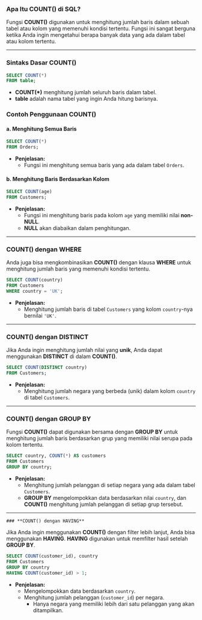 ### **Apa Itu COUNT() di SQL?**

Fungsi **COUNT()** digunakan untuk menghitung jumlah baris dalam sebuah tabel atau kolom yang memenuhi kondisi tertentu. Fungsi ini sangat berguna ketika Anda ingin mengetahui berapa banyak data yang ada dalam tabel atau kolom tertentu.

---

### **Sintaks Dasar COUNT()**

```sql
SELECT COUNT(*)
FROM table;
```

- **COUNT(*)** menghitung jumlah seluruh baris dalam tabel.
- **table** adalah nama tabel yang ingin Anda hitung barisnya.

### **Contoh Penggunaan COUNT()**

#### **a. Menghitung Semua Baris**

```sql
SELECT COUNT(*)
FROM Orders;
```

- **Penjelasan:**
    - Fungsi ini menghitung semua baris yang ada dalam tabel `Orders`.

#### **b. Menghitung Baris Berdasarkan Kolom**

```sql
SELECT COUNT(age)
FROM Customers;
```

- **Penjelasan:**
    - Fungsi ini menghitung baris pada kolom `age` yang memiliki nilai **non-NULL**.
    - **NULL** akan diabaikan dalam penghitungan.

---

### **COUNT() dengan WHERE**

Anda juga bisa mengkombinasikan **COUNT()** dengan klausa **WHERE** untuk menghitung jumlah baris yang memenuhi kondisi tertentu.

```sql
SELECT COUNT(country)
FROM Customers
WHERE country = 'UK';
```

- **Penjelasan:**
    - Menghitung jumlah baris di tabel `Customers` yang kolom `country`-nya bernilai `'UK'`.

---

### **COUNT() dengan DISTINCT**

Jika Anda ingin menghitung jumlah nilai yang **unik**, Anda dapat menggunakan **DISTINCT** di dalam **COUNT()**.

```sql
SELECT COUNT(DISTINCT country)
FROM Customers;
```

- **Penjelasan:**
    - Menghitung jumlah negara yang berbeda (unik) dalam kolom `country` di tabel `Customers`.

---

### **COUNT() dengan GROUP BY**

Fungsi **COUNT()** dapat digunakan bersama dengan **GROUP BY** untuk menghitung jumlah baris berdasarkan grup yang memiliki nilai serupa pada kolom tertentu.

```sql
SELECT country, COUNT(*) AS customers
FROM Customers
GROUP BY country;
```

- **Penjelasan:**
    - Menghitung jumlah pelanggan di setiap negara yang ada dalam tabel `Customers`.
    - **GROUP BY** mengelompokkan data berdasarkan nilai `country`, dan **COUNT()** menghitung jumlah pelanggan di setiap grup tersebut.

---

	### **COUNT() dengan HAVING**

Jika Anda ingin menggunakan **COUNT()** dengan filter lebih lanjut, Anda bisa menggunakan **HAVING**. **HAVING** digunakan untuk memfilter hasil setelah **GROUP BY**.

```sql
SELECT COUNT(customer_id), country
FROM Customers
GROUP BY country
HAVING COUNT(customer_id) > 1;
```

- **Penjelasan:**
    - Mengelompokkan data berdasarkan `country`.
    - Menghitung jumlah pelanggan (`customer_id`) per negara.
	    - Hanya negara yang memiliki lebih dari satu pelanggan yang akan ditampilkan.